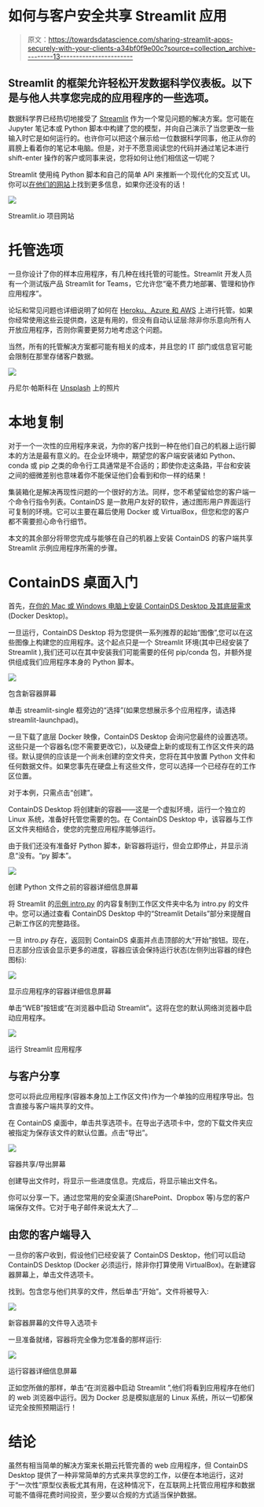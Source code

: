 # 如何与客户安全共享 Streamlit 应用

> 原文：<https://towardsdatascience.com/sharing-streamlit-apps-securely-with-your-clients-a34bf0f9e00c?source=collection_archive---------13----------------------->

## Streamlit 的框架允许轻松开发数据科学仪表板。以下是与他人共享您完成的应用程序的一些选项。

数据科学界已经热切地接受了 [Streamlit](https://streamlit.io/) 作为一个常见问题的解决方案。您可能在 Jupyter 笔记本或 Python 脚本中构建了您的模型，并向自己演示了当您更改一些输入时它是如何运行的。也许你可以把这个展示给一位数据科学同事，他正从你的肩膀上看着你的笔记本电脑。但是，对于不愿意阅读您的代码并通过笔记本进行 shift-enter 操作的客户或同事来说，您将如何让他们相信这一切呢？

Streamlit 使用纯 Python 脚本和自己的简单 API 来推断一个现代化的交互式 UI。你可以[在他们的网站](https://streamlit.io/)上找到更多信息，如果你还没有的话！

![](img/db6e0a7728d591c6cef5badd78464e44.png)

Streamlit.io 项目网站

# 托管选项

一旦你设计了你的样本应用程序，有几种在线托管的可能性。Streamlit 开发人员有一个测试版产品 Streamlit for Teams，它允许您“毫不费力地部署、管理和协作应用程序”。

论坛和常见问题也详细说明了如何在 [Heroku、Azure 和 AWS](https://github.com/streamlit/streamlit/wiki/FAQ) 上进行托管。如果你经常使用这些云提供商，这是有用的，但没有自动认证层:除非你乐意向所有人开放应用程序，否则你需要更努力地考虑这个问题。

当然，所有的托管解决方案都可能有相关的成本，并且您的 IT 部门或信息官可能会限制在那里存储客户数据。

![](img/f861fe9ada8992b6ab473ba7fa0b8de3.png)

丹尼尔·帕斯科在 [Unsplash](https://unsplash.com?utm_source=medium&utm_medium=referral) 上的照片

# 本地复制

对于一个一次性的应用程序来说，为你的客户找到一种在他们自己的机器上运行脚本的方法是最有意义的。在企业环境中，期望您的客户端安装诸如 Python、conda 或 pip 之类的命令行工具通常是不合适的；即使你走这条路，平台和安装之间的细微差别也意味着你不能保证他们会看到和你一样的结果！

集装箱化是解决再现性问题的一个很好的方法。同样，您不希望留给您的客户端一个命令行指令列表。ContainDS 是一款用户友好的软件，通过图形用户界面运行可复制的环境。它可以主要在幕后使用 Docker 或 VirtualBox，但您和您的客户都不需要担心命令行细节。

本文的其余部分将带您完成与能够在自己的机器上安装 ContainDS 的客户端共享 Streamlit 示例应用程序所需的步骤。

# ContainDS 桌面入门

首先，[在你的 Mac 或 Windows 电脑上安装 ContainDS Desktop 及其底层需求](https://containds.com/desktop/installation-and-setup/) (Docker Desktop)。

一旦运行，ContainDS Desktop 将为您提供一系列推荐的起始“图像”,您可以在这些图像上构建您的应用程序。这个起点只是一个 Streamlit 环境(其中已经安装了 Streamlit ),我们还可以在其中安装我们可能需要的任何 pip/conda 包，并额外提供组成我们应用程序本身的 Python 脚本。

![](img/c5decbda117a067c337162f7db28e49a.png)

包含新容器屏幕

单击 streamlit-single 框旁边的“选择”(如果您想展示多个应用程序，请选择 streamlit-launchpad)。

一旦下载了底层 Docker 映像，ContainDS Desktop 会询问您最终的设置选项。这些只是一个容器名(您不需要更改它)，以及硬盘上新的或现有工作区文件夹的路径。默认提供的应该是一个尚未创建的空文件夹，您将在其中放置 Python 文件和任何数据文件。如果您事先在硬盘上有这些文件，您可以选择一个已经存在的工作区位置。

对于本例，只需点击“创建”。

ContainDS Desktop 将创建新的容器——这是一个虚拟环境，运行一个独立的 Linux 系统，准备好托管您需要的包。在 ContainDS Desktop 中，该容器与工作区文件夹相结合，使您的完整应用程序能够运行。

由于我们还没有准备好 Python 脚本，新容器将运行，但会立即停止，并显示消息“没有。“py 脚本”。

![](img/f53f94c4dc7b54131924bec991dbc443.png)

创建 Python 文件之前的容器详细信息屏幕

将 Streamlit 的[示例 intro.py](https://github.com/ideonate/streamlit-launchpad/blob/master/examples/intro.py) 的内容复制到工作区文件夹中名为 intro.py 的文件中。您可以通过查看 ContainDS Desktop 中的“Streamlit Details”部分来提醒自己新工作区的完整路径。

一旦 intro.py 存在，返回到 ContainDS 桌面并点击顶部的大“开始”按钮。现在，日志部分应该会显示更多的进度，容器应该会保持运行状态(左侧列出容器的绿色图标):

![](img/c260c5acf2fea2b1d21f2154a2b84e0e.png)

显示应用程序的容器详细信息屏幕

单击“WEB”按钮或“在浏览器中启动 Streamlit”。这将在您的默认网络浏览器中启动应用程序。

![](img/be1e7be56bb8c1e67d202b227f898d89.png)

运行 Streamlit 应用程序

## 与客户分享

您可以将此应用程序(容器本身加上工作区文件)作为一个单独的应用程序导出。包含直接与客户端共享的文件。

在 ContainDS 桌面中，单击共享选项卡。在导出子选项卡中，您的下载文件夹应被指定为保存该文件的默认位置。点击“导出”。

![](img/cf79899ec7f6a8983a04583b1ac57ff3.png)

容器共享/导出屏幕

创建导出文件时，将显示一些进度信息。完成后，将显示输出文件名。

你可以分享一下。通过您常用的安全渠道(SharePoint、Dropbox 等)与您的客户端保存文件。它对于电子邮件来说太大了…

## 由您的客户端导入

一旦你的客户收到，假设他们已经安装了 ContainDS Desktop，他们可以启动 ContainDS Desktop (Docker 必须运行，除非你打算使用 VirtualBox)。在新建容器屏幕上，单击文件选项卡。

找到。包含您与他们共享的文件，然后单击“开始”。文件将被导入:

![](img/bf80194ffd0b135138f56989f0eee165.png)

新容器屏幕的文件导入选项卡

一旦准备就绪，容器将完全像为您准备的那样运行:

![](img/0d82f835ddb0dfb8cb7b13e79fe12d81.png)

运行容器详细信息屏幕

正如您所做的那样，单击“在浏览器中启动 Streamlit ”,他们将看到应用程序在他们的 web 浏览器中运行。因为 Docker 总是模拟底层的 Linux 系统，所以一切都保证完全按照预期运行！

# 结论

虽然有相当简单的解决方案来长期云托管完善的 web 应用程序，但 ContainDS Desktop 提供了一种非常简单的方式来共享您的工作，以便在本地运行，这对于“一次性”原型仪表板尤其有用，在这种情况下，在互联网上托管应用程序和数据可能不值得花费时间投资，至少要以合规的方式适当保护数据。